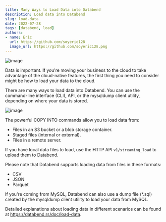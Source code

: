 ```yaml
---
title: Many Ways to Load Data into Databend
description: Load data into Databend
slug: load-data
date: 2022-07-28
tags: [databend, load]
authors:
- name: Eric
  url: https://github.com/soyeric128
  image_url: https://github.com/soyeric128.png
---
```


![image](/img/blog/data_load_banner.png)

Data is important. If you're moving your business to the cloud to take advantage of the cloud-native features, the first thing you need to consider might be how to load your data to the cloud.

There are many ways to load data into Databend. You can use the command-line interface (CLI), API, or the mysqldump client utility, depending on where your data is stored.

![image](/img/blog/load_data_methods.png)

The powerful COPY INTO commands allow you to load data from:

- Files in an S3 bucket or a blob storage container.
- Staged files (internal or external).
- Files in a remote server.

If you have local data files to load, use the HTTP API `v1/streaming_load` to upload them to Databend.

Please note that Databend supports loading data from files in these formats:

- CSV
- JSON
- Parquet

If you're coming from MySQL, Databend can also use a dump file (*.sql) created by the mysqldump client utility to load your data from MySQL.

Detailed explanations about loading data in different scenarios can be found at https://databend.rs/doc/load-data. 